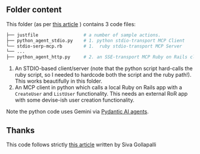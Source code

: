 ## Folder content

This folder (as per [this article](https://learnitnow.medium.com/bridging-the-gap-connecting-python-ai-agents-to-ruby-apps-with-mcp-614977012399) ) contains 3 code files:

```bash
├── justfile                 # a number of sample actions.
├── python_agent_stdio.py    # 1. python stdio-transport MCP Client
└── stdio-serp-mcp.rb        # 1.  ruby stdio-transport MCP Server
└── ...
├── python_agent_http.py     # 2. an SSE-transport MCP Ruby on Rails client in python.
```

1. An STDIO-based client/server (note that the python script hard-calls the ruby script, so I needed to hardcode both the script and the ruby path!). This works beautifully in this folder.
2. An MCP client in python which calls a local Ruby on Rails app with a `CreateUser` and `ListUser` functionality. This needs an external RoR app with some
  devise-ish user creation functionality.

Note the python code uses Gemini via [Pydantic AI agents](https://ai.pydantic.dev/agents/).

## Thanks

This code follows strictly [this article](https://learnitnow.medium.com/bridging-the-gap-connecting-python-ai-agents-to-ruby-apps-with-mcp-614977012399) written by Siva Gollapalli
